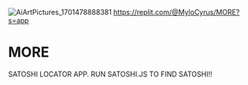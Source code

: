 ![AiArtPictures_1701478888381](https://github.com/MyloCyrus/MORE/assets/106925214/580586ad-8536-4c7e-b1af-4c3b5089e7e9)
https://replit.com/@MyloCyrus/MORE?s=app
# MORE
SATOSHI LOCATOR APP. RUN SATOSHI.JS TO FIND SATOSHI!!
